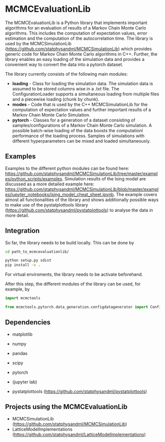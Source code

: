 MCMCEvaluationLib
=================

The MCMCEvaluationLib is a Python library that implements important algorithms for an evaluation of results of a Markov Chain Monte Carlo algorithms. This includes the computation of expectation values, error estimation and the computation of the autocorrelation time. The library is used by the MCMCSimulationLib (https://github.com/statphysandml/MCMCSimulationLib) which provides generic code for Markov Chain Monte Carlo algorithms in C++. Further, the library enables an easy loading of the simulation data and provides a convenient way to convert the data into a pytorch dataset.

The library currently consists of the following main modules:

- **loading** - Class for loading the simulation data. The simulation data is assumed to be stored columns wise in a .txt file. The ConfigurationLoader supports a simultaneous loading from multiple files and a piecewise loading (chunk by chunk).
- **modes** - Code that is used by the C++ MCMCSimulationLib for the computation of expectation values and further important results of a Markov Chain Monte Carlo Simulation.
- **pytorch** - Classes for a generation of a dataset consisting of samples/configurations of a Markov Chain Monte Carlo simulation. A possible batch-wise loading of the data boosts the computationl performance of the loading process. Samples of simulations with different hyperparameters can be mixed and loaded simultaneously.

Examples
--------

Examples to the different python modules can be found here: https://github.com/statphysandml/MCMCSimulationLib/tree/master/examples/python_scripts/examples. Simulation results of the Ising model are discussed as a more detailed example here: https://github.com/statphysandml/MCMCSimulationLib/blob/master/examples/jupyter_notebooks/ising_model_cheat_sheet.ipynb. The example covers almost all functionalities of the library and shows additionally possible ways to make use of the pystatplottools library (https://github.com/statphysandml/pystatplottools) to analyse the data in more detail.

Integration
-----------

So far, the library needs to be build locally. This can be done by

```bash
cd path_to_mcmcevaluationlib/

python setup.py sdist
pip install -e .
```

For virtual enviroments, the library needs to be activate beforehand.

After this step, the different modules of the library can be used, for example, by

```python
import mcmctools

from mcmctools.pytorch.data_generation.configdatagenerator import ConfigDataGenerator
```

Dependencies
------------

- matplotlib
- numpy
- pandas
- scipy
- pytorch
- (jupyter lab)

- pystatplottools (https://github.com/statphysandml/pystatplottools)

Projects using the MCMCEvaluationLib
----------------------------------

- MCMCSimulationLib (https://github.com/statphysandml/MCMCSimulationLib)
- LatticeModelImplementations (https://github.com/statphysandml/LatticeModelImplementations)
